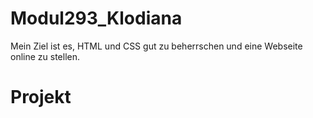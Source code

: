 # Modul293_Klodiana

Mein Ziel ist es, HTML und CSS gut zu beherrschen und eine Webseite online zu stellen.

# Projekt

